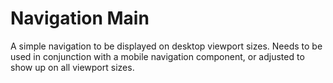 # Navigation Main

A simple navigation to be displayed on desktop viewport sizes. Needs to be used in conjunction with a mobile navigation component, or adjusted to show up on all viewport sizes.
